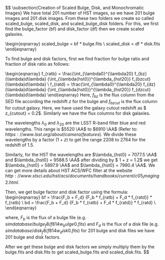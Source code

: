$$
\subsection{Creation of Scaled Bulge, Disk, and Monochromatic Images}
We have total 201 number of HST images, so we have 201 bulge images and 201 disk images.
From these two folders we create so called scaled\_bulge, scaled\_disk, and scaled\_bulge\_disk folders. For this,
we first find the bulge\_factor (bf) and disk\_factor (df) then we create scaled galaxies.

 \begin{eqnarray}
 scaled\_bulge = bf * bulge.fits \\
 scaled\_disk = df * disk.fits
 \end{eqnarray}
 
 

To find bulge and disk factors, first we find fraction for bulge ratio and fraction of disk ratio as follows:

 \begin{eqnarray}
 f_{ratb} = \frac{\int_{\lambda0}^{\lambda20} f_{bz}(\lambda)d\lambda}
 {\int_{\lambda{hst0}}^{\lambda_{hst20}} f_{bzcut}(\lambda)d\lambda} \\
 f_{ratd} = \frac{\int_{\lambda0}^{\lambda20} f_{dz}(\lambda)d\lambda}
 {\int_{\lambda{hst0}}^{\lambda_{hst20}} f_{dzcut}(\lambda)d\lambda}
 \end{eqnarray}
Here, $f_{bz}$ is the flux column from the SED file according the redshift $z$ for the bulge and $f_{bzcut}$ is the 
flux column for cutout galaxy. Here, we have used the galaxy cutout redshift as $ z_{cutout} = 0.2$. Similarly we have the flux columns for disk galaxies.

The wavelengths $\lambda_0$ and $\lambda_{20}$ are the LSST R-band filter blue and red wavelengths. This range is $5520 \AA$ to $6910 \AA$ (Refer to: $https://www.lsst.org/about/camera/features$).
We divide these wavelengths by a factor ($1 + z$) to get the range 2208 to 2764 for the redshift of 1.5.

Similarly, for the HST the wavelengths are $\lambda_{hst0} = 7077.5 \AA$ and $\lambda_{hst0} = 9588.5 \AA$ after dividing by $ 1 + z = 1.2$ we get $\lambda_{hst0} = 5897.9 \AA$ and $\lambda_{hst0} = 7990.4 \AA$. We can get more details about HST ACS/WFC filter at the website $http://www.stsci.edu/hst/acs/documents/handbooks/current/c05_imaging2.html$.

Then, we get bulge factor and disk factor using the formula:
 \begin{eqnarray}
 bf = \frac{F_b + F_d} {F_b * f_{ratb} + F_d * f_{ratd}} * f_{ratb} \\
 bd = \frac{F_b + F_d} {F_b * f_{ratb} + F_d * f_{ratd}} * f_{ratd} \\
 \end{eqnarray}
 
 where, $F_b$ is the flux of a bulge file (e.g. $simdatabase/bulge_f8/f814w_bulge0.fits$) and $F_d$ is the flux of a disk file (e.g. $simdatabase/disk_f8/f814w_disk0.fits$) for 201 bulge and disk files we have 201 bulge and disk factors.
 
After we get these bulge and disk factors we simply multiply them by the bulge.fits and disk.fits to get scaled\_bulge.fits and scaled\_disk.fits.
$$
